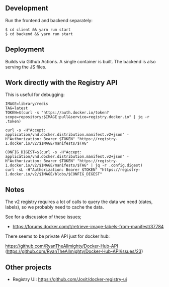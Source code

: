 Development
-----------

Run the frontend and backend separately:

    $ cd client && yarn run start
    $ cd backend && yarn run start


Deployment
----------

Builds via Github Actions. A single container is built. The backend is also serving the JS files.


Work directly with the Registry API
-----------------------------------

This is useful for debugging:

    IMAGE=library/redis
    TAG=latest
    TOKEN=$(curl -s "https://auth.docker.io/token?scope=repository:$IMAGE:pull&service=registry.docker.io" | jq -r .token)

    curl -s -H"Accept: application/vnd.docker.distribution.manifest.v2+json" -H"Authorization: Bearer $TOKEN" "https://registry-1.docker.io/v2/$IMAGE/manifests/$TAG"

    CONFIG_DIGEST=$(curl -s -H"Accept: application/vnd.docker.distribution.manifest.v2+json" -H"Authorization: Bearer $TOKEN" "https://registry-1.docker.io/v2/$IMAGE/manifests/$TAG" | jq -r .config.digest)
    curl -sL -H"Authorization: Bearer $TOKEN" "https://registry-1.docker.io/v2/$IMAGE/blobs/$CONFIG_DIGEST"


Notes
-----

The v2 registry requires a lot of calls to query the data we need (dates, labels), so we probably need
to cache the data.

See for a discussion of these issues;

- https://forums.docker.com/t/retrieve-image-labels-from-manifest/37784

There seems to be private API just for docker hub:

https://github.com/RyanTheAllmighty/Docker-Hub-API
  (https://github.com/RyanTheAllmighty/Docker-Hub-API/issues/23)


Other projects
--------------

- Registry UI: https://github.com/Joxit/docker-registry-ui
